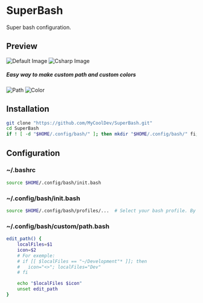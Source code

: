 # SuperBash
Super bash configuration.

## Preview
![Default Image](https://i.imgur.com/HHZgbAS.png)
![Csharp Image](https://i.imgur.com/1FoqtVc.png)
##### Easy way to make custom path and custom colors
![Path](https://i.imgur.com/xc16JsO.png)
![Color](https://i.imgur.com/LR3rZfa.png)

## Installation
```bash
git clone "https://github.com/MyCoolDev/SuperBash.git"
cd SuperBash
if ! [ -d "$HOME/.config/bash/" ]; then mkdir "$HOME/.config/bash/" fi; && cp "src/*" "$HOME/.config/\bash/";
```

## Configuration

### ~/.bashrc
```bash
source $HOME/.config/bash/init.bash
```

### ~/.config/bash/init.bash
```bash
source $HOME/.config/bash/profiles/...  # Select your bash profile. By default green
```

### ~/.config/bash/custom/path.bash
```bash
edit_path() {
    localFiles=$1
    icon=$2
    # For exemple:
    # if [[ $localFiles == "~/Development"* ]]; then
    #   icon="<>"; localFiles="Dev"
    # fi

    echo "$localFiles $icon"
    unset edit_path
}
```

